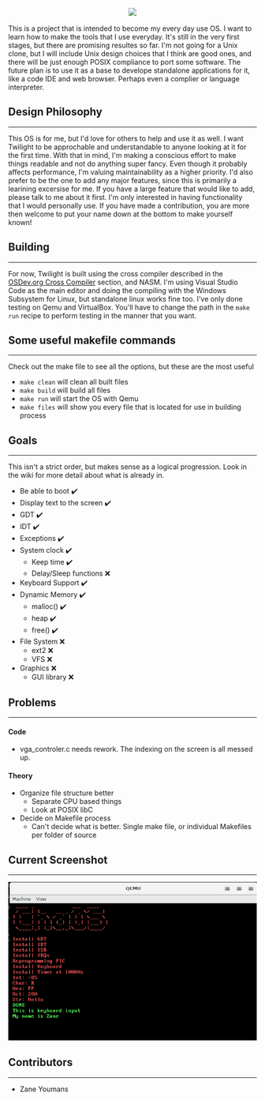 <p align="center">
<img src="https://user-images.githubusercontent.com/47342104/69205807-409e9500-0b08-11ea-85c9-28f7fead6af8.png">
</p>
This is a project that is intended to become my every day use OS. I want to learn how to make the tools that I use everyday. It's still in the very first stages, but there are promising resultes so far. I'm not going for a Unix clone, but I will include Unix design choices that I think are good ones, and there will be just enough POSIX compliance to port some software. The future plan is to use it as a base to develope standalone applications for it, like a code IDE and web browser. Perhaps even a complier or language interpreter.

## Design Philosophy
----
This OS is for me, but I'd love for others to help and use it as well. I want Twilight to be approchable and understandable to anyone looking at it for the first time. With that in mind, I'm making a conscious effort to make things readable and not do anything super fancy. Even though it probably affects performance, I'm valuing maintainability as a higher priority. I'd also prefer to be the one to add any major features, since this is primarily a learining excersise for me. If you have a large feature that would like to add, please talk to me about it first. I'm only interested in having functionality that I would personally use. If you have made a contribution, you are more then welcome to put your name down at the bottom to make yourself known!

## Building
----
For now, Twilight is built using the cross compiler described in the [OSDev.org Cross Compiler](https://wiki.osdev.org/GCC_Cross-Compiler) section, and NASM. I'm using Visual Studio Code as the main editor and doing the compiling with the Windows Subsystem for Linux, but standalone linux works fine too. I've only done testing on Qemu and VirtualBox. You'll have to change the path in the `make run` recipe to perform testing in the manner that you want.

## **Some useful makefile commands**
----
Check out the make file to see all the options, but these are the most useful
- `make clean` will clean all built files
- `make build` will build all files
- `make run` will start the OS with Qemu
- `make files` will show you every file that is located for use in building process

## **Goals**
----
This isn't a strict order, but makes sense as a logical progression. Look in the wiki for more detail about what is already in.
- Be able to boot ✔️
- Display text to the screen ✔️
- GDT ✔️
- IDT ✔️
- Exceptions ✔️
- System clock ✔️
  - Keep time ✔️
  - Delay/Sleep functions ❌
- Keyboard Support ✔️
- Dynamic Memory ✔️
  - malloc() ✔️
  - heap ✔️
  - free() ✔️
- File System ❌
  - ext2 ❌
  - VFS ❌
- Graphics ❌
  - GUI library ❌


## **Problems**
----
#### Code
- vga_controler.c needs rework. The indexing on the screen is all messed up.
#### Theory
- Organize file structure better
  * Separate CPU based things
  * Look at POSIX libC
- Decide on Makefile process
  * Can't decide what is better. Single make file, or individual Makefiles per folder of source
  
## **Current Screenshot**
----
![Latest Screenshot](/images/Keyboard_Input.PNG)

## **Contributors**
----
- Zane Youmans
